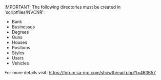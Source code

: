 IMPORTANT: The following directories must be created in 'scriptfiles/NVCNR':
- Bank
- Businesses
- Degrees
- Guns
- Houses
- Positions
- Styles
- Users
- Vehicles

For more details visit: https://forum.sa-mp.com/showthread.php?t=463657
